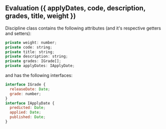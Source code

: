 ## Evaluation ({ applyDates, code, description, grades, title, weight })

Discipline class contains the following attributes (and it's respective getters and setters):

```js
private weight: number;
private code: string;
private title: string;
private description: string;
private grades: IGrade[];
private applyDates: IApplyDate;
```

and has the following interfaces:

```js
interface IGrade {
  releaseDate: Date;
  grade: number;
}
interface IApplyDate {
  predicted: Date;
  applied: Date;
  published: Date;
}
```